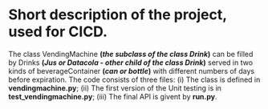 # Short description of the project, used for CICD. 

The class VendingMachine **(_the subclass of the class Drink_)** can be filled by Drinks **(_Jus or Datacola - other child of the class Drink_)** served in two kinds of beverageContainer **(_can or bottle_)** with different numbers of days before expiration. The code consists of three files: (i) The class is defined in **vendingmachine.py**; (ii) The first version of the Unit testing is in **test_vendingmachine.py**; (iii) The final API is givent by **run.py**.
 
